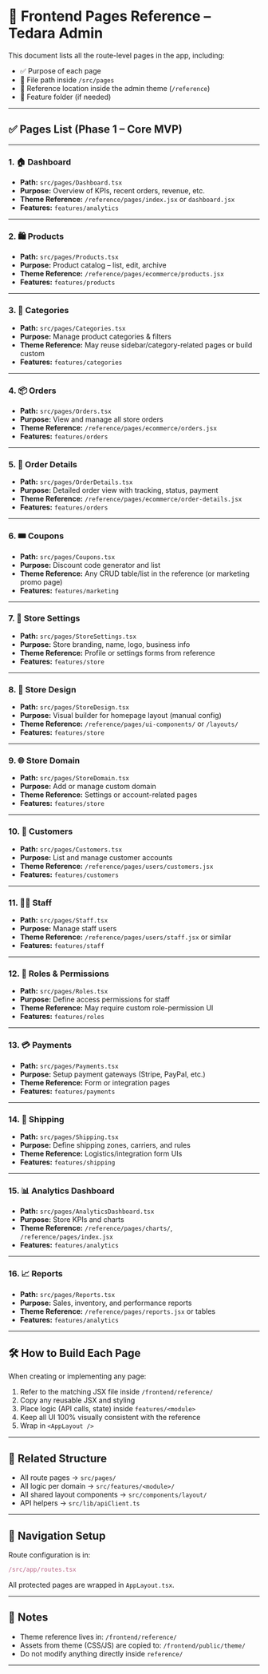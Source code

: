 # 📘 Frontend Pages Reference – Tedara Admin

This document lists all the route-level pages in the app, including:

- ✅ Purpose of each page
- 📂 File path inside `/src/pages`
- 🎨 Reference location inside the admin theme (`/reference`)
- 🔧 Feature folder (if needed)

---

## ✅ Pages List (Phase 1 – Core MVP)

---

### 1. 🏠 Dashboard

- **Path:** `src/pages/Dashboard.tsx`
- **Purpose:** Overview of KPIs, recent orders, revenue, etc.
- **Theme Reference:** `/reference/pages/index.jsx` or `dashboard.jsx`
- **Features:** `features/analytics`

---

### 2. 🛍️ Products

- **Path:** `src/pages/Products.tsx`
- **Purpose:** Product catalog – list, edit, archive
- **Theme Reference:** `/reference/pages/ecommerce/products.jsx`
- **Features:** `features/products`

---

### 3. 📂 Categories

- **Path:** `src/pages/Categories.tsx`
- **Purpose:** Manage product categories & filters
- **Theme Reference:** May reuse sidebar/category-related pages or build custom
- **Features:** `features/categories`

---

### 4. 📦 Orders

- **Path:** `src/pages/Orders.tsx`
- **Purpose:** View and manage all store orders
- **Theme Reference:** `/reference/pages/ecommerce/orders.jsx`
- **Features:** `features/orders`

---

### 5. 📄 Order Details

- **Path:** `src/pages/OrderDetails.tsx`
- **Purpose:** Detailed order view with tracking, status, payment
- **Theme Reference:** `/reference/pages/ecommerce/order-details.jsx`
- **Features:** `features/orders`

---

### 6. 🎟️ Coupons

- **Path:** `src/pages/Coupons.tsx`
- **Purpose:** Discount code generator and list
- **Theme Reference:** Any CRUD table/list in the reference (or marketing promo page)
- **Features:** `features/marketing`

---

### 7. 🏪 Store Settings

- **Path:** `src/pages/StoreSettings.tsx`
- **Purpose:** Store branding, name, logo, business info
- **Theme Reference:** Profile or settings forms from reference
- **Features:** `features/store`

---

### 8. 🎨 Store Design

- **Path:** `src/pages/StoreDesign.tsx`
- **Purpose:** Visual builder for homepage layout (manual config)
- **Theme Reference:** `/reference/pages/ui-components/` or `/layouts/`
- **Features:** `features/store`

---

### 9. 🌐 Store Domain

- **Path:** `src/pages/StoreDomain.tsx`
- **Purpose:** Add or manage custom domain
- **Theme Reference:** Settings or account-related pages
- **Features:** `features/store`

---

### 10. 👥 Customers

- **Path:** `src/pages/Customers.tsx`
- **Purpose:** List and manage customer accounts
- **Theme Reference:** `/reference/pages/users/customers.jsx`
- **Features:** `features/customers`

---

### 11. 👨‍💼 Staff

- **Path:** `src/pages/Staff.tsx`
- **Purpose:** Manage staff users
- **Theme Reference:** `/reference/pages/users/staff.jsx` or similar
- **Features:** `features/staff`

---

### 12. 🔐 Roles & Permissions

- **Path:** `src/pages/Roles.tsx`
- **Purpose:** Define access permissions for staff
- **Theme Reference:** May require custom role-permission UI
- **Features:** `features/roles`

---

### 13. 💳 Payments

- **Path:** `src/pages/Payments.tsx`
- **Purpose:** Setup payment gateways (Stripe, PayPal, etc.)
- **Theme Reference:** Form or integration pages
- **Features:** `features/payments`

---

### 14. 🚚 Shipping

- **Path:** `src/pages/Shipping.tsx`
- **Purpose:** Define shipping zones, carriers, and rules
- **Theme Reference:** Logistics/integration form UIs
- **Features:** `features/shipping`

---

### 15. 📊 Analytics Dashboard

- **Path:** `src/pages/AnalyticsDashboard.tsx`
- **Purpose:** Store KPIs and charts
- **Theme Reference:** `/reference/pages/charts/`, `/reference/pages/index.jsx`
- **Features:** `features/analytics`

---

### 16. 📈 Reports

- **Path:** `src/pages/Reports.tsx`
- **Purpose:** Sales, inventory, and performance reports
- **Theme Reference:** `/reference/pages/reports.jsx` or tables
- **Features:** `features/analytics`

---

## 🛠 How to Build Each Page

When creating or implementing any page:

1. Refer to the matching JSX file inside `/frontend/reference/`
2. Copy any reusable JSX and styling
3. Place logic (API calls, state) inside `features/<module>`
4. Keep all UI 100% visually consistent with the reference
5. Wrap in `<AppLayout />`

---

## 📁 Related Structure

- All route pages → `src/pages/`
- All logic per domain → `src/features/<module>/`
- All shared layout components → `src/components/layout/`
- API helpers → `src/lib/apiClient.ts`

---

## 🧭 Navigation Setup

Route configuration is in:  
```ts
/src/app/routes.tsx
```

All protected pages are wrapped in `AppLayout.tsx`.

---

## 📌 Notes

- Theme reference lives in: `/frontend/reference/`
- Assets from theme (CSS/JS) are copied to: `/frontend/public/theme/`
- Do not modify anything directly inside `reference/`

---